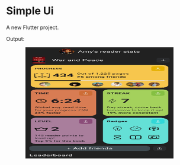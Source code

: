 # Simple Ui

A new Flutter project.


Output:


<p align="center">
  <img src="https://github.com/harisivams/Flutter_task/blob/main/output.jpg" alt="Sample Image" width="400" height="300"/>
</p>
